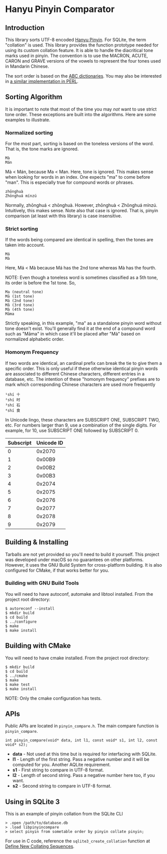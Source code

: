 # Hanyu Pinyin Comparator
## Introduction
This library sorts UTF-8 encoded [Hanyu Pinyin](https://en.wikipedia.org/wiki/Pinyin). For SQLite, the term "collation" is used. This library provides the function prototype needed for using its custom collation feature. It is able to handle the diacritical tone marks used in pinyin. The convention is to use the MACRON, ACUTE, CARON and GRAVE versions of the vowels to represent the four tones used in Mandarin Chinese.

The sort order is based on the [ABC dictionaries](http://wenlin.com/abc). You may also be interested in [a similar implementation in PERL](http://wenlin.com/pysort.htm).

## Sorting Algorithm
It is important to note that most of the time you may _not_ want to use strict tone order. These exceptions are built into the algorithms. Here are some examples to illustrate.

### Normalized sorting
For the most part, sorting is based on the toneless versions of the word. That is, the tone marks are ignored.

    Mà
    Mán

Mà < Mán, because Ma < Man. Here, tone is ignored. This makes sense when looking for words in an index. One expects "ma" to come before "man". This is especially true for compound words or phrases.

    zhōnghuà
    Zhōnghuá mínzú

Normally, zhōnghuá < zhōnghuà. However, zhōnghuà < Zhōnghuá mínzú. Intuitively, this makes sense. Note also that case is ignored. That is, pinyin comparison (at least with this library) is case insensitive.

### Strict sorting
If the words being compared are identical in spelling, then the tones are taken into account.

    Má
    Mà

Here, Má < Mà because Má has the 2nd tone whereas Mà has the fourth.

NOTE: Even though a toneless word is sometimes classified as a 5th tone, its order is before the 1st tone. So,

    Ma (neutral tone)
    Mā (1st tone)
    Má (2nd tone)
    Mǎ (3rd tone)
    Mà (4th tone)
    Māma

Strictly speaking, in this example, "ma" as a standalone pinyin word without tone doesn't exist. You'll generally find it at the end of a compound word such as "Māma" in which case it'll be placed after "Mà" based on normalized alphabetic order.

### Homonym Frequency
If two words are identical, an cardinal prefix can break the tie to give them a specific order. This is only useful if these otherwise identical pinyin words are associated to different Chinese characters, different entries in a database, etc. The intention of these "homonym frequency" prefixes are to mark which corresponding Chinese characters are used more frequently

    ¹shí 十
    ²shí 时
    ³shí 石
    ⁴shí 食

In Unicode lingo, these characters are SUBSCRIPT ONE, SUBSCRIPT TWO, etc. For numbers larger than 9, use a combination of the single digits. For example, for 10, use SUBSCRIPT ONE followed by SUBSCRIPT 0.

Subscript | Unicode ID
---|---
0|0x2070
1|0x00B9
2|0x00B2
3|0x00B3
4|0x2074
5|0x2075
6|0x2076
7|0x2077
8|0x2078
9|0x2079

## Building & Installing
Tarballs are not yet provided so you'll need to build it yourself. This project was developed under macOS so no guarantees on other platforms. However, it uses the GNU Build System for cross-platform building. It is also configured for CMake, if that works better for you.

### Building with GNU Build Tools
You will need to have autoconf, automake and libtool installed. From the project root directory:

```
$ autoreconf --install
$ mkdir build
$ cd build
$ ../configure
$ make
$ make install
```

## Building with CMake
You will need to have cmake installed. From the project root directory:

```
$ mkdir build
$ cd build
$ ../cmake
$ make
$ make test
$ make install
```

NOTE: Only the cmake configuration has tests.

## APIs

Public APIs are located in `pinyin_compare.h`. The main compare function is `pinyin_compare`.

    int pinyin_compare(void* data, int l1, const void* s1, int l2, const void* s2);

- **data** - Not used at this time but is required for interfacing with SQLite.
- **l1** - Length of the first string. Pass a negative number and it will be computed for you. Another AQLite requirement.
- **s1** - First string to compare in UTF-8 format.
- **l2** - Length of second string. Pass a negative number here too, if you want.
- **s2** - Second string to compare in UTF-8 format.

## Using in SQLite 3
This is an example of pinyin collation from the SQLite CLI

```
> .open /path/to/database.db
> .load libpinyincompare
> select pinyin from sometable order by pinyin collate pinyin;
```

For use in C code, reference the `sqlite3_create_collation` function at [Define New Collating Sequences](https://www.sqlite.org/c3ref/create_collation.html).
